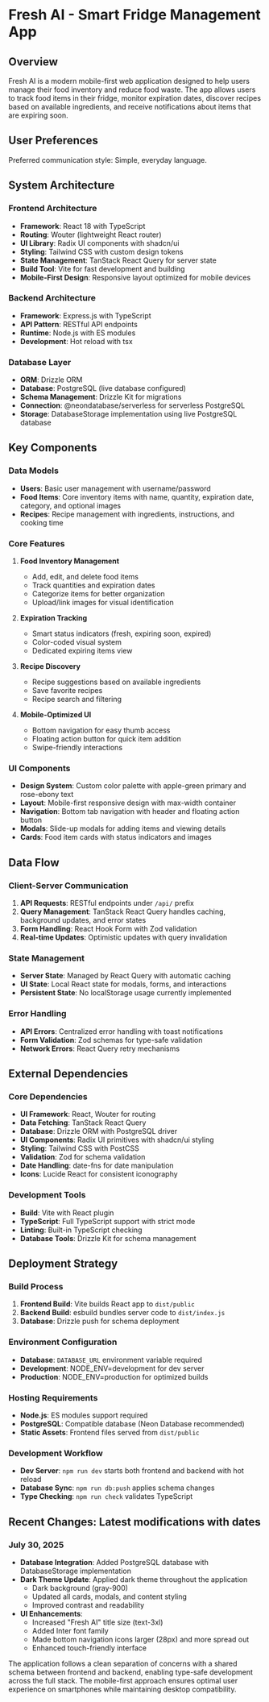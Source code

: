 # Fresh AI - Smart Fridge Management App

## Overview

Fresh AI is a modern mobile-first web application designed to help users manage their food inventory and reduce food waste. The app allows users to track food items in their fridge, monitor expiration dates, discover recipes based on available ingredients, and receive notifications about items that are expiring soon.

## User Preferences

Preferred communication style: Simple, everyday language.

## System Architecture

### Frontend Architecture
- **Framework**: React 18 with TypeScript
- **Routing**: Wouter (lightweight React router)
- **UI Library**: Radix UI components with shadcn/ui
- **Styling**: Tailwind CSS with custom design tokens
- **State Management**: TanStack React Query for server state
- **Build Tool**: Vite for fast development and building
- **Mobile-First Design**: Responsive layout optimized for mobile devices

### Backend Architecture
- **Framework**: Express.js with TypeScript
- **API Pattern**: RESTful API endpoints
- **Runtime**: Node.js with ES modules
- **Development**: Hot reload with tsx

### Database Layer
- **ORM**: Drizzle ORM
- **Database**: PostgreSQL (live database configured)
- **Schema Management**: Drizzle Kit for migrations
- **Connection**: @neondatabase/serverless for serverless PostgreSQL
- **Storage**: DatabaseStorage implementation using live PostgreSQL database

## Key Components

### Data Models
- **Users**: Basic user management with username/password
- **Food Items**: Core inventory items with name, quantity, expiration date, category, and optional images
- **Recipes**: Recipe management with ingredients, instructions, and cooking time

### Core Features
1. **Food Inventory Management**
   - Add, edit, and delete food items
   - Track quantities and expiration dates
   - Categorize items for better organization
   - Upload/link images for visual identification

2. **Expiration Tracking**
   - Smart status indicators (fresh, expiring soon, expired)
   - Color-coded visual system
   - Dedicated expiring items view

3. **Recipe Discovery**
   - Recipe suggestions based on available ingredients
   - Save favorite recipes
   - Recipe search and filtering

4. **Mobile-Optimized UI**
   - Bottom navigation for easy thumb access
   - Floating action button for quick item addition
   - Swipe-friendly interactions

### UI Components
- **Design System**: Custom color palette with apple-green primary and rose-ebony text
- **Layout**: Mobile-first responsive design with max-width container
- **Navigation**: Bottom tab navigation with header and floating action button
- **Modals**: Slide-up modals for adding items and viewing details
- **Cards**: Food item cards with status indicators and images

## Data Flow

### Client-Server Communication
1. **API Requests**: RESTful endpoints under `/api/` prefix
2. **Query Management**: TanStack React Query handles caching, background updates, and error states
3. **Form Handling**: React Hook Form with Zod validation
4. **Real-time Updates**: Optimistic updates with query invalidation

### State Management
- **Server State**: Managed by React Query with automatic caching
- **UI State**: Local React state for modals, forms, and interactions
- **Persistent State**: No localStorage usage currently implemented

### Error Handling
- **API Errors**: Centralized error handling with toast notifications
- **Form Validation**: Zod schemas for type-safe validation
- **Network Errors**: React Query retry mechanisms

## External Dependencies

### Core Dependencies
- **UI Framework**: React, Wouter for routing
- **Data Fetching**: TanStack React Query
- **Database**: Drizzle ORM with PostgreSQL driver
- **UI Components**: Radix UI primitives with shadcn/ui styling
- **Styling**: Tailwind CSS with PostCSS
- **Validation**: Zod for schema validation
- **Date Handling**: date-fns for date manipulation
- **Icons**: Lucide React for consistent iconography

### Development Tools
- **Build**: Vite with React plugin
- **TypeScript**: Full TypeScript support with strict mode
- **Linting**: Built-in TypeScript checking
- **Database Tools**: Drizzle Kit for schema management

## Deployment Strategy

### Build Process
1. **Frontend Build**: Vite builds React app to `dist/public`
2. **Backend Build**: esbuild bundles server code to `dist/index.js`
3. **Database**: Drizzle push for schema deployment

### Environment Configuration
- **Database**: `DATABASE_URL` environment variable required
- **Development**: NODE_ENV=development for dev server
- **Production**: NODE_ENV=production for optimized builds

### Hosting Requirements
- **Node.js**: ES modules support required
- **PostgreSQL**: Compatible database (Neon Database recommended)
- **Static Assets**: Frontend files served from `dist/public`

### Development Workflow
- **Dev Server**: `npm run dev` starts both frontend and backend with hot reload
- **Database Sync**: `npm run db:push` applies schema changes
- **Type Checking**: `npm run check` validates TypeScript

## Recent Changes: Latest modifications with dates

### July 30, 2025
- **Database Integration**: Added PostgreSQL database with DatabaseStorage implementation
- **Dark Theme Update**: Applied dark theme throughout the application
  - Dark background (gray-900)
  - Updated all cards, modals, and content styling
  - Improved contrast and readability
- **UI Enhancements**: 
  - Increased "Fresh AI" title size (text-3xl)
  - Added Inter font family
  - Made bottom navigation icons larger (28px) and more spread out
  - Enhanced touch-friendly interface

The application follows a clean separation of concerns with a shared schema between frontend and backend, enabling type-safe development across the full stack. The mobile-first approach ensures optimal user experience on smartphones while maintaining desktop compatibility.